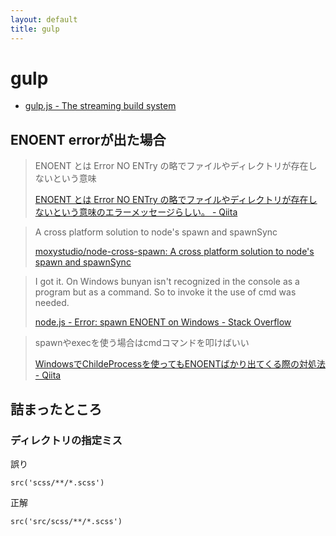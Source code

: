 ```yaml
---
layout: default
title: gulp
---
```

# gulp


- [gulp.js - The streaming build system](https://gulpjs.com/ "gulp.js - The streaming build system")



## ENOENT errorが出た場合


> ENOENT とは Error NO ENTry の略でファイルやディレクトリが存在しないという意味
> 
> [ENOENT とは Error NO ENTry の略でファイルやディレクトリが存在しないという意味のエラーメッセージらしい。 - Qiita](https://qiita.com/YumaInaura/items/4b664cd00675502407ba)


> A cross platform solution to node's spawn and spawnSync
> 
> [moxystudio/node-cross-spawn: A cross platform solution to node&#39;s spawn and spawnSync](https://github.com/moxystudio/node-cross-spawn)



> I got it. On Windows bunyan isn't recognized in the console as a program but as a command. So to invoke it the use of cmd was needed.
> 
> [node.js - Error: spawn ENOENT on Windows - Stack Overflow](https://stackoverflow.com/questions/37459717/error-spawn-enoent-on-windows)


> spawnやexecを使う場合はcmdコマンドを叩けばいい
> 
> [WindowsでChildeProcessを使ってもENOENTばかり出てくる際の対処法 - Qiita](https://qiita.com/Hayakuchi0/items/5c2f457e136926849bee)


## 詰まったところ

### ディレクトリの指定ミス

誤り

    src('scss/**/*.scss')
    
正解
    
    src('src/scss/**/*.scss')
